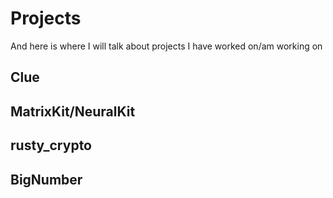 # Projects

And here is where I will talk about projects I have worked on/am working on

## Clue

## MatrixKit/NeuralKit

## rusty_crypto

## BigNumber

